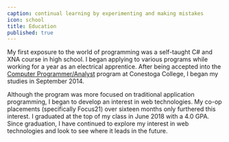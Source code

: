 ```yaml
---
caption: continual learning by experimenting and making mistakes
icon: school
title: Education
published: true
---
```


My first exposure to the world of programming was a self-taught C# and XNA course in high school. I began applying to various programs while working for a year as an electrical apprentice. After being accepted into the [Computer Programmer/Analyst](https://www.conestogac.on.ca/fulltime/computer-programmer-analyst) program at Conestoga College, I began my studies in September 2014.

Although the program was more focused on traditional application programming, I began to develop an interest in web technologies. My co-op placements (specifically Focus21) over sixteen months only furthered this interest. I graduated at the top of my class in June 2018 with a 4.0 GPA. Since graduation, I have continued to explore my interest in web technologies and look to see where it leads in the future.
